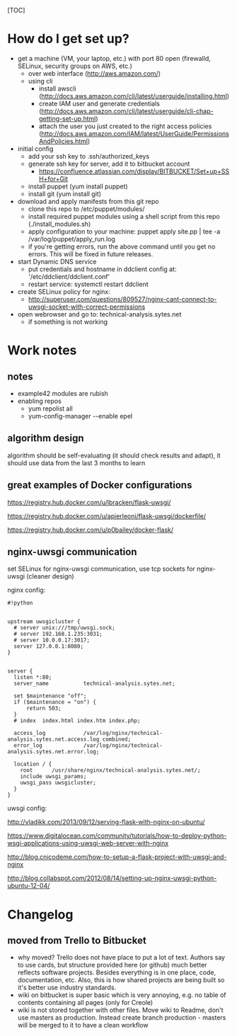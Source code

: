 [TOC]


# How do I get set up?

* get a machine (VM, your laptop, etc.) with port 80 open (firewalld, SELinux, security groups on AWS, etc.)
    * over web interface (http://aws.amazon.com/)
    * using cli
        * install awscli (http://docs.aws.amazon.com/cli/latest/userguide/installing.html)
        * create IAM user and generate credentials (http://docs.aws.amazon.com/cli/latest/userguide/cli-chap-getting-set-up.html)
        * attach the user you just created to the right access policies (http://docs.aws.amazon.com/IAM/latest/UserGuide/PermissionsAndPolicies.html)
* initial config
    * add your ssh key to .ssh/authorized_keys
    * generate ssh key for server, add it to bitbucket account
        * https://confluence.atlassian.com/display/BITBUCKET/Set+up+SSH+for+Git
    * install puppet (yum install puppet)
    * install git (yum install git)
* download and apply manifests from this git repo
    * clone this repo to /etc/puppet/modules/
    * install required puppet modules using a shell script from this repo (./install_modules.sh)
    * apply configuration to your machine: puppet apply site.pp | tee -a /var/log/puppet/apply_run.log
    * if you're getting errors, run the above command until you get no errors. This will be fixed in future releases.
* start Dynamic DNS service
    * put credentials and hostname in ddclient config at: '/etc/ddclient/ddclient.conf'
    * restart service: systemctl restart ddclient
* create SELinux policy for nginx:
    * http://superuser.com/questions/809527/nginx-cant-connect-to-uwsgi-socket-with-correct-permissions
* open webrowser and go to: technical-analysis.sytes.net
    * if something is not working



# Work notes

## notes
*  example42 modules are rubish
* enabling repos
    * yum repolist all
    * yum-config-manager --enable epel
## algorithm design

algorithm should be self-evaluating (it should check results and adapt), it should use data from the last 3 months to learn


## great examples of Docker configurations

https://registry.hub.docker.com/u/lbracken/flask-uwsgi/

https://registry.hub.docker.com/u/apierleoni/flask-uwsgi/dockerfile/

https://registry.hub.docker.com/u/p0bailey/docker-flask/

## nginx-uwsgi communication

set SELinux for nginx-uwsgi communication, use tcp sockets for nginx-uwsgi (cleaner design)



nginx config:


```
#!python


upstream uwsgicluster {
  # server unix:///tmp/uwsgi.sock;
  # server 192.168.1.235:3031;
  # server 10.0.0.17:3017;
  server 127.0.0.1:8080;
}


server {
  listen *:80;
  server_name           technical-analysis.sytes.net;

  set $maintenance "off";
  if ($maintenance = "on") {
      return 503;
  }
  # index  index.html index.htm index.php;

  access_log            /var/log/nginx/technical-analysis.sytes.net.access.log combined;
  error_log             /var/log/nginx/technical-analysis.sytes.net.error.log;

  location / {
    root      /usr/share/nginx/technical-analysis.sytes.net/;
    include uwsgi_params;
    uwsgi_pass uwsgicluster;
  }
}

```


uwsgi config:

http://vladikk.com/2013/09/12/serving-flask-with-nginx-on-ubuntu/

https://www.digitalocean.com/community/tutorials/how-to-deploy-python-wsgi-applications-using-uwsgi-web-server-with-nginx

http://blog.cnicodeme.com/how-to-setup-a-flask-project-with-uwsgi-and-nginx

http://blog.collabspot.com/2012/08/14/setting-up-nginx-uwsgi-python-ubuntu-12-04/



# Changelog #

## moved from Trello to Bitbucket ##
* why moved? Trello does not have place to put a lot of text. Authors say to use cards, but structure provided here (or github) much better reflects software projects. Besides everything is in one place, code, documentation, etc. Also, this is how shared projects are being built so it's better use industry standards.
* wiki on bitbucket is super basic which is very annoying, e.g. no table of contents containing all pages (only for Creole)
* wiki is not stored together with other files. Move wiki to Readme, don't use masters as production. Instead create branch production - masters will be merged to it to have a clean workflow
